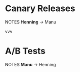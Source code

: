 #   Canary Releases<!-- .element: class="fragment shrink" data-fragment-index="1" -->

NOTES
**Henning** -> Manu

vvv

#   A/B Tests<!-- .element: class="fragment shrink" data-fragment-index="1" -->

NOTES
**Manu** -> Henning

